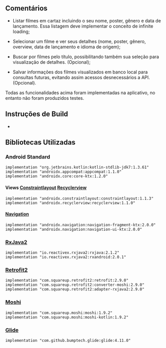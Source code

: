 ## Comentários

* Listar filmes em cartaz incluindo o seu nome, poster, gênero e data de lançamento. Essa listagem deve implementar o conceito de infinite loading;

* Selecionar um filme e ver seus detalhes (nome, poster, gênero, overview, data de lançamento e idioma de origem);

* Buscar por filmes pelo título, possibilitando também sua seleção para visualização de detalhes. (Opcional);

* Salvar informações dos filmes visualizados em banco local para consultas futuras, evitando assim acessos desnecessários a API. (Opcional).

Todas as funcionalidades acima foram implementadas na aplicativo, no entanto não foram produzidos testes.


## Instruções de Build

-

## Bibliotecas Utilizadas

### Android Standard

    implementation "org.jetbrains.kotlin:kotlin-stdlib-jdk7:1.3.61"
    implementation "androidx.appcompat:appcompat:1.1.0"
    implementation "androidx.core:core-ktx:1.2.0"

#### Views [Constraintlayout](https://developer.android.com/jetpack/androidx/releases/constraintlayout) [Recyclerview](https://developer.android.com/jetpack/androidx/releases/recyclerview) 

    implementation "androidx.constraintlayout:constraintlayout:1.1.3"
    implementation "androidx.recyclerview:recyclerview:1.1.0"

#### [Navigation](https://developer.android.com/jetpack/androidx/releases/navigation)

    implementation "androidx.navigation:navigation-fragment-ktx:2.0.0"
    implementation "androidx.navigation:navigation-ui-ktx:2.0.0"

### [RxJava2](https://github.com/ReactiveX/RxJava/tree/2.x)


    implementation "io.reactivex.rxjava2:rxjava:2.1.2"
    implementation "io.reactivex.rxjava2:rxandroid:2.0.1"

### [Retrofit2](https://square.github.io/retrofit/)

    implementation "com.squareup.retrofit2:retrofit:2.9.0"
    implementation "com.squareup.retrofit2:converter-moshi:2.9.0"
    implementation "com.squareup.retrofit2:adapter-rxjava2:2.9.0"

### [Moshi](https://github.com/square/moshi)

    implementation "com.squareup.moshi:moshi:1.9.2"
    implementation "com.squareup.moshi:moshi-kotlin:1.9.2"

### [Glide](https://github.com/bumptech/glide)

    implementation "com.github.bumptech.glide:glide:4.11.0"
